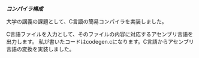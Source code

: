 ***コンパイラ構成***

大学の講義の課題として、C言語の簡易コンパイラを実装しました。

C言語ファイルを入力として、そのファイルの内容に対応するアセンブリ言語を出力します。
私が書いたコードはcodegen.cになります。C言語からアセンブリ言語の変換を実装しました。
